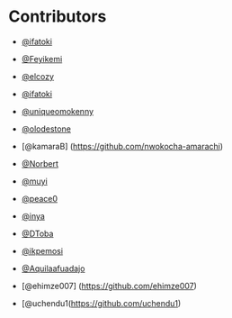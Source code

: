 # Contributors


-  [@ifatoki](https://github.com/ifatoki)

-  [@Feyikemi](https://github.com/Agboolafeyikemi)

- [@elcozy](https://github.com/elcozy)

- [@ifatoki](https://github.com/ifatoki)

- [@uniqueomokenny](https://github.com/uniqueomokenny)

- [@olodestone](https://github.com/olodestone)


- [@kamaraB] (https://github.com/nwokocha-amarachi)

- [@Norbert](https://github.com/Norbyslim1)

- [@muyi](https://github.com/Norbyslim1)

-  [@peace0](https://github.com/onyeepeace)

-  [@inya](https://github.com/amadiinya)

-  [@DToba](https://github.com/dretoba91)

-  [@ikpemosi](https://github.com/ikpemosiarnold)

- [@Aquilaafuadajo](https://github.com/aquilaafuadajo)

- [@ehimze007] (https://github.com/ehimze007)

- [@uchendu1(https://github.com/uchendu1)

